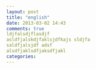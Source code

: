 ```yaml
---
layout: post
title: "english"
date: 2013-03-02 14:43
comments: true
ldjfalsdjflasdjf
asldfjalskdjfaklsjdfkajs sldjfa
saldfjalsjdf adsf
alsdfjaklsdfjaksdfjakl
categories: 
---
```

